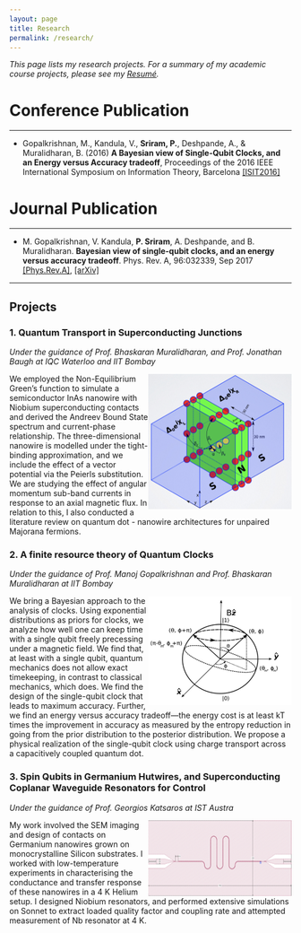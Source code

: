 ```yaml
---
layout: page
title: Research
permalink: /research/
---
```

_This page lists my research projects. For a summary of my academic course projects, please see my [Resumé](http://home.iitb.ac.in/~praveen5/cv.pdf)._

# Conference Publication
---
* Gopalkrishnan, M., Kandula, V., **Sriram, P.**, Deshpande, A., & Muralidharan, B. (2016) **A Bayesian view of Single-Qubit Clocks, and an Energy versus Accuracy tradeoff**, Proceedings of the 2016 IEEE International Symposium on Information Theory, Barcelona 
[[ISIT2016]](https://ieeexplore.ieee.org/document/7541697/)

# Journal Publication
--- 
* M. Gopalkrishnan, V. Kandula, **P. Sriram**, A. Deshpande, and B. Muralidharan. **Bayesian view of single-qubit clocks, and an energy versus accuracy tradeoff**. Phys. Rev. A, 96:032339, Sep 2017 
[[Phys.Rev.A]](https://journals.aps.org/pra/abstract/10.1103/PhysRevA.96.032339),  [[arXiv]](http://arxiv.org/abs/1602.00508)

***
## Projects
### 1. Quantum Transport in Superconducting Junctions
_Under the guidance of Prof. Bhaskaran Muralidharan, and Prof. Jonathan Baugh at IQC Waterloo and IIT Bombay_
<p>
<img src="/TB.png" ALIGN = "RIGHT" width="256" title="NanowireModel">
We employed the Non-Equilibrium Green’s function to simulate a semiconductor InAs nanowire with Niobium superconducting contacts and derived the Andreev Bound State spectrum and current-phase relationship. The three-dimensional nanowire is modelled under the tight-binding approximation, and we include the effect of a vector potential via the Peierls substitution. We are studying the effect of angular momentum sub-band currents in response to an axial magnetic flux. In relation to this, I also conducted a literature review on quantum dot - nanowire architectures for unpaired Majorana fermions.
</p>

### 2. A finite resource theory of Quantum Clocks
_Under the guidance of Prof. Manoj Gopalkrishnan and Prof. Bhaskaran Muralidharan at IIT Bombay_
<p>
<img src="/QClock.png" ALIGN = "RIGHT" width="256" title="QuantumClock">
We bring a Bayesian approach to the analysis of clocks. Using exponential distributions as priors for clocks, we analyze how well one can keep time with a single qubit freely precessing under a magnetic field. We find that, at least with a single qubit, quantum mechanics does not allow exact timekeeping, in contrast to classical mechanics, which does. We find the design of the single-qubit clock that leads to maximum accuracy. Further, we find an energy versus accuracy tradeoff—the energy cost is at least kT times the improvement in accuracy as measured by the entropy reduction in going from the prior distribution to the posterior distribution. We propose a physical realization of the single-qubit clock using charge transport across a capacitively coupled quantum dot.
</p>

### 3. Spin Qubits in Germanium Hutwires, and Superconducting Coplanar Waveguide Resonators for Control
_Under the guidance of Prof. Georgios Katsaros at IST Austra_
<p>
<img src="/CPW.png" ALIGN = "RIGHT" width="256" title="CPW">
My work involved the SEM imaging and design of contacts on Germanium nanowires grown on monocrystalline Silicon substrates. I worked with low-temperature experiments in characterising the conductance and transfer response of these nanowires in a 4 K Helium setup. I designed Niobium resonators, and performed extensive simulations on Sonnet to extract loaded quality factor and coupling rate and attempted measurement of Nb resonator at 4 K. 
<!-- <img src="/home/S21.png" ALIGN = "RIGHT" width="256" title="S21"> -->
</p>
<!-- ![alt text](/QClock.png)
![alt text](/TB.png) -->

 


<!-- You can find the source code for Minima at GitHub:
[jekyll][jekyll-organization] /
[minima](https://github.com/jekyll/minima)

You can find the source code for Jekyll at GitHub:
[jekyll][jekyll-organization] /
[jekyll](https://github.com/jekyll/jekyll)


[jekyll-organization]: https://github.com/jekyll -->
